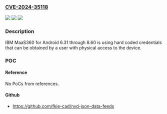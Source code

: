 ### [CVE-2024-35118](https://cve.mitre.org/cgi-bin/cvename.cgi?name=CVE-2024-35118)
![](https://img.shields.io/static/v1?label=Product&message=MaaS360&color=blue)
![](https://img.shields.io/static/v1?label=Version&message=6.31%3C%3D%208.60%20&color=brighgreen)
![](https://img.shields.io/static/v1?label=Vulnerability&message=CWE-798%20Use%20of%20Hard-coded%20Credentials&color=brighgreen)

### Description

IBM MaaS360 for Android 6.31 through 8.60 is using hard coded credentials that can be obtained by a user with physical access to the device.

### POC

#### Reference
No PoCs from references.

#### Github
- https://github.com/fkie-cad/nvd-json-data-feeds

